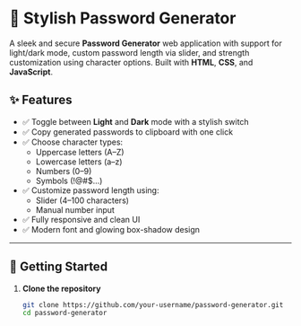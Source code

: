 # 🔐 Stylish Password Generator

A sleek and secure **Password Generator** web application with support for light/dark mode, custom password length via slider, and strength customization using character options. Built with **HTML**, **CSS**, and **JavaScript**.

## ✨ Features

- ✅ Toggle between **Light** and **Dark** mode with a stylish switch
- ✅ Copy generated passwords to clipboard with one click
- ✅ Choose character types:
  - Uppercase letters (A–Z)
  - Lowercase letters (a–z)
  - Numbers (0–9)
  - Symbols (!@#$...)
- ✅ Customize password length using:
  - Slider (4–100 characters)
  - Manual number input
- ✅ Fully responsive and clean UI
- ✅ Modern font and glowing box-shadow design

---

## 🚀 Getting Started

1. **Clone the repository**  
   ```bash
   git clone https://github.com/your-username/password-generator.git
   cd password-generator
